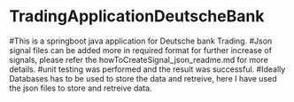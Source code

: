 # TradingApplicationDeutscheBank
#This is a springboot java application for Deutsche bank Trading. 
#Json signal files can be added more in required format for further increase of signals, please refer the howToCreateSignal_json_readme.md for more details.
#unit testing was performed and the result was successful.
#Ideally Databases has to be used to store the data and retreive, here I have used the json files to store and retreive data.
